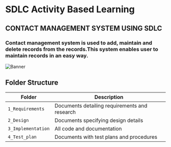 # SDLC Activity Based Learning
## CONTACT MANAGEMENT SYSTEM USING SDLC
### Contact management system is used to add, maintain and delete records from the records.This system enables user to maintain records in an easy way.
![Banner](https://suzaninfo.xyz/images/project/Contact-System.jpg)




## Folder Structure
Folder             | Description
-------------------| -----------------------------------------
`1_Requirements`   |Documents detailing requirements and research
`2_Design`         |Documents specifying design details
`3_Implementation` |All code and documentation
`4_Test_plan`      |Documents with test plans and procedures

